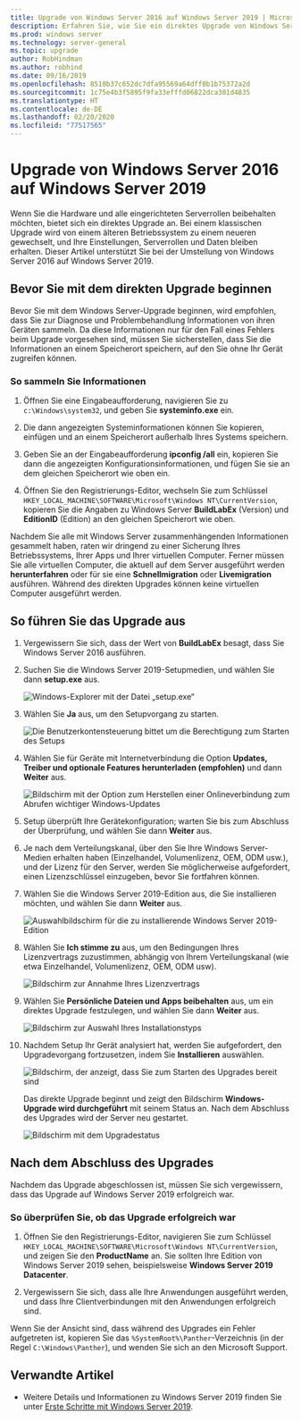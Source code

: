 ```yaml
---
title: Upgrade von Windows Server 2016 auf Windows Server 2019 | Microsoft-Dokumentation
description: Erfahren Sie, wie Sie ein direktes Upgrade von Windows Server 2016 auf Windows Server 2019 durchführen.
ms.prod: windows server
ms.technology: server-general
ms.topic: upgrade
author: RobHindman
ms.author: robhind
ms.date: 09/16/2019
ms.openlocfilehash: 8510b37c652dc7dfa95569a64dff8b1b75372a2d
ms.sourcegitcommit: 1c75e4b3f5895f9fa33efffd06822dca301d4835
ms.translationtype: HT
ms.contentlocale: de-DE
ms.lasthandoff: 02/20/2020
ms.locfileid: "77517565"
---
```

# <a name="upgrade-windows-server-2016-to-windows-server-2019"></a>Upgrade von Windows Server 2016 auf Windows Server 2019

Wenn Sie die Hardware und alle eingerichteten Serverrollen beibehalten möchten, bietet sich ein direktes Upgrade an. Bei einem klassischen Upgrade wird von einem älteren Betriebssystem zu einem neueren gewechselt, und Ihre Einstellungen, Serverrollen und Daten bleiben erhalten. Dieser Artikel unterstützt Sie bei der Umstellung von Windows Server 2016 auf Windows Server 2019.

## <a name="before-you-begin-your-in-place-upgrade"></a>Bevor Sie mit dem direkten Upgrade beginnen

Bevor Sie mit dem Windows Server-Upgrade beginnen, wird empfohlen, dass Sie zur Diagnose und Problembehandlung Informationen von ihren Geräten sammeln. Da diese Informationen nur für den Fall eines Fehlers beim Upgrade vorgesehen sind, müssen Sie sicherstellen, dass Sie die Informationen an einem Speicherort speichern, auf den Sie ohne Ihr Gerät zugreifen können.

### <a name="to-collect-your-info"></a>So sammeln Sie Informationen

1. Öffnen Sie eine Eingabeaufforderung, navigieren Sie zu `c:\Windows\system32`, und geben Sie **systeminfo.exe** ein.

2. Die dann angezeigten Systeminformationen können Sie kopieren, einfügen und an einem Speicherort außerhalb Ihres Systems speichern.

3. Geben Sie an der Eingabeaufforderung **ipconfig /all** ein, kopieren Sie dann die angezeigten Konfigurationsinformationen, und fügen Sie sie an dem gleichen Speicherort wie oben ein.

4. Öffnen Sie den Registrierungs-Editor, wechseln Sie zum Schlüssel `HKEY_LOCAL_MACHINE\SOFTWARE\Microsoft\Windows NT\CurrentVersion`, kopieren Sie die Angaben zu Windows Server **BuildLabEx** (Version) und **EditionID** (Edition) an den gleichen Speicherort wie oben.

Nachdem Sie alle mit Windows Server zusammenhängenden Informationen gesammelt haben, raten wir dringend zu einer Sicherung Ihres Betriebssystems, Ihrer Apps und Ihrer virtuellen Computer. Ferner müssen Sie alle virtuellen Computer, die aktuell auf dem Server ausgeführt werden **herunterfahren** oder für sie eine **Schnellmigration** oder **Livemigration** ausführen. Während des direkten Upgrades können keine virtuellen Computer ausgeführt werden.

## <a name="to-perform-the-upgrade"></a>So führen Sie das Upgrade aus

1. Vergewissern Sie sich, dass der Wert von **BuildLabEx** besagt, dass Sie Windows Server 2016 ausführen.

2. Suchen Sie die Windows Server 2019-Setupmedien, und wählen Sie dann **setup.exe** aus.

    ![Windows-Explorer mit der Datei „setup.exe“](media/upgrade-2016-2019/setup-2019.png)

3. Wählen Sie **Ja** aus, um den Setupvorgang zu starten.

    ![Die Benutzerkontensteuerung bittet um die Berechtigung zum Starten des Setups](media/upgrade-2016-2019/start-setup-uac-box.png)

4. Wählen Sie für Geräte mit Internetverbindung die Option **Updates, Treiber und optionale Features herunterladen (empfohlen)** und dann **Weiter** aus.

    ![Bildschirm mit der Option zum Herstellen einer Onlineverbindung zum Abrufen wichtiger Windows-Updates](media/upgrade-2016-2019/online-updates-win-setup.png)

5. Setup überprüft Ihre Gerätekonfiguration; warten Sie bis zum Abschluss der Überprüfung, und wählen Sie dann **Weiter** aus.

6. Je nach dem Verteilungskanal, über den Sie Ihre Windows Server-Medien erhalten haben (Einzelhandel, Volumenlizenz, OEM, ODM usw.), und der Lizenz für den Server, werden Sie möglicherweise aufgefordert, einen Lizenzschlüssel einzugeben, bevor Sie fortfahren können.

7. Wählen Sie die Windows Server 2019-Edition aus, die Sie installieren möchten, und wählen Sie dann **Weiter** aus.

    ![Auswahlbildschirm für die zu installierende Windows Server 2019-Edition](media/upgrade-2016-2019/select-os-edition.png)

8. Wählen Sie **Ich stimme zu** aus, um den Bedingungen Ihres Lizenzvertrags zuzustimmen, abhängig von Ihrem Verteilungskanal (wie etwa Einzelhandel, Volumenlizenz, OEM, ODM usw).

    ![Bildschirm zur Annahme Ihres Lizenzvertrags](media/upgrade-2016-2019/license-terms.png)

9. Wählen Sie **Persönliche Dateien und Apps beibehalten** aus, um ein direktes Upgrade festzulegen, und wählen Sie dann **Weiter** aus.

    ![Bildschirm zur Auswahl Ihres Installationstyps](media/upgrade-2016-2019/choose-install-upgrade.png)

10. Nachdem Setup Ihr Gerät analysiert hat, werden Sie aufgefordert, den Upgradevorgang fortzusetzen, indem Sie **Installieren** auswählen.

    ![Bildschirm, der anzeigt, dass Sie zum Starten des Upgrades bereit sind](media/upgrade-2016-2019/ready-to-install.png)

    Das direkte Upgrade beginnt und zeigt den Bildschirm **Windows-Upgrade wird durchgeführt** mit seinem Status an. Nach dem Abschluss des Upgrades wird der Server neu gestartet.

    ![Bildschirm mit dem Upgradestatus](media/upgrade-2016-2019/upgrading-windows-with-progress.png)

## <a name="after-your-upgrade-is-done"></a>Nach dem Abschluss des Upgrades

Nachdem das Upgrade abgeschlossen ist, müssen Sie sich vergewissern, dass das Upgrade auf Windows Server 2019 erfolgreich war.

### <a name="to-make-sure-your-upgrade-was-successful"></a>So überprüfen Sie, ob das Upgrade erfolgreich war

1. Öffnen Sie den Registrierungs-Editor, navigieren Sie zum Schlüssel `HKEY_LOCAL_MACHINE\SOFTWARE\Microsoft\Windows NT\CurrentVersion`, und zeigen Sie den **ProductName** an. Sie sollten Ihre Edition von Windows Server 2019 sehen, beispielsweise **Windows Server 2019 Datacenter**.

2. Vergewissern Sie sich, dass alle Ihre Anwendungen ausgeführt werden, und dass Ihre Clientverbindungen mit den Anwendungen erfolgreich sind.

Wenn Sie der Ansicht sind, dass während des Upgrades ein Fehler aufgetreten ist, kopieren Sie das `%SystemRoot%\Panther`-Verzeichnis (in der Regel `C:\Windows\Panther`), und wenden Sie sich an den Microsoft Support.

## <a name="related-articles"></a>Verwandte Artikel

- Weitere Details und Informationen zu Windows Server 2019 finden Sie unter [Erste Schritte mit Windows Server 2019](https://docs.microsoft.com/windows-server/get-started-19/get-started-19).

